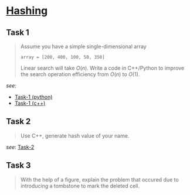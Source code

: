 # [Hashing](https://github.com/d-khan/dslabs/blob/8214da88d1009266cf3a6d4fc51cf19eac19160a/intro/hashing.md)

## Task 1

> Assume you have a simple single-dimensional array
>
> `array = [200, 400, 100, 50, 350]`
>
> Linear search will take $O(n)$. Write a code in C++/Python to improve the
> search operation efficiency from $O(n)$ to $O(1)$.

_see_:

- [Task-1 (python)](task-1.py)
- [Task-1 (c++)](task-1.cpp)

## Task 2

> Use C++, generate hash value of your name.

_see_: [Task-2](task-2.cpp)

## Task 3

> With the help of a figure, explain the problem that occured due to introducing
> a tombstone to mark the deleted cell.
